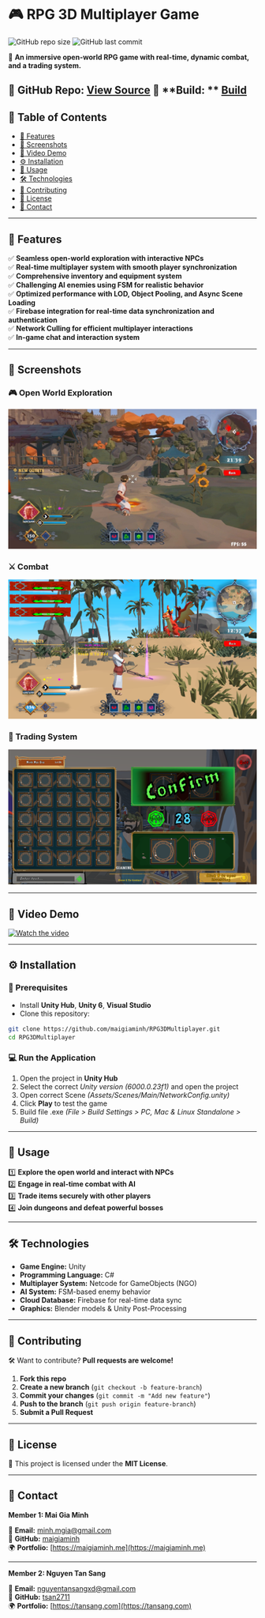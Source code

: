 # 🎮 RPG 3D Multiplayer Game

![GitHub repo size](https://img.shields.io/github/repo-size/maigiaminh/RPG3DMultiplayer?color=blue&style=flat-square)
![GitHub last commit](https://img.shields.io/github/last-commit/maigiaminh/RPG3DMultiplayer?color=green&style=flat-square)

📌 **An immersive open-world RPG game with real-time, dynamic combat, and a trading system.**

🔗 **GitHub Repo:** [View Source](https://github.com/maigiaminh/RPG3DMultiplayer)
🔗 **Build: ** [Build](https://drive.google.com/file/d/1W-JVRRJDb914_vp76BbjIyUcTGmahVQ4/view?usp=sharing)
---

## 📖 Table of Contents

- [🌟 Features](#-features)
- [📸 Screenshots](#-screenshots)
- [🎥 Video Demo](#-video-demo)
- [⚙️ Installation](#️-installation)
- [🚀 Usage](#-usage)
- [🛠 Technologies](#-technologies)
- [🙌 Contributing](#-contributing)
- [📄 License](#-license)
- [📩 Contact](#-contact)

---

## 🌟 Features

✅ **Seamless open-world exploration with interactive NPCs**  
✅ **Real-time multiplayer system with smooth player synchronization**  
✅ **Comprehensive inventory and equipment system**  
✅ **Challenging AI enemies using FSM for realistic behavior**  
✅ **Optimized performance with LOD, Object Pooling, and Async Scene Loading**  
✅ **Firebase integration for real-time data synchronization and authentication**  
✅ **Network Culling for efficient multiplayer interactions**  
✅ **In-game chat and interaction system**  

---

## 📸 Screenshots

### 🎮 Open World Exploration

![Game Screenshot](https://raw.githubusercontent.com/maigiaminh/RPG3DMultiplayer/main/github_images/gameplay.jpg)

### ⚔️ Combat

![Combat Screenshot](https://raw.githubusercontent.com/maigiaminh/RPG3DMultiplayer/main/github_images/combat.png)

### 🏪 Trading System

![Trading Screenshot](https://raw.githubusercontent.com/maigiaminh/RPG3DMultiplayer/main/github_images/trading.png)

---

## 🎥 Video Demo

[![Watch the video](https://img.youtube.com/vi/bqME5xO41Ss/maxresdefault.jpg)](https://www.youtube.com/watch?v=bqME5xO41Ss)

---

## ⚙️ Installation

### **🔧 Prerequisites**

- Install **Unity Hub**, **Unity 6**, **Visual Studio**
- Clone this repository:

```sh
git clone https://github.com/maigiaminh/RPG3DMultiplayer.git
cd RPG3DMultiplayer
```

### **💻 Run the Application**

1. Open the project in **Unity Hub**
2. Select the correct *Unity version (6000.0.23f1)* and open the project
3. Open correct Scene *(Assets/Scenes/Main/NetworkConfig.unity)*
4. Click **Play** to test the game
5. Build file .exe *(File > Build Settings > PC, Mac & Linux Standalone > Build)*


---

## 🚀 Usage

1️⃣ **Explore the open world and interact with NPCs**  
2️⃣ **Engage in real-time combat with AI**  
3️⃣ **Trade items securely with other players**  
4️⃣ **Join dungeons and defeat powerful bosses**  

---

## 🛠 Technologies

- **Game Engine:** Unity
- **Programming Language:** C#
- **Multiplayer System:** Netcode for GameObjects (NGO)
- **AI System:** FSM-based enemy behavior
- **Cloud Database:** Firebase for real-time data sync
- **Graphics:** Blender models & Unity Post-Processing

---

## 🙌 Contributing

🛠 Want to contribute? **Pull requests are welcome!**

1. **Fork this repo**  
2. **Create a new branch** (`git checkout -b feature-branch`)
3. **Commit your changes** (`git commit -m "Add new feature"`)
4. **Push to the branch** (`git push origin feature-branch`)
5. **Submit a Pull Request**

---

## 📄 License

📜 This project is licensed under the **MIT License**.

---

## 📩 Contact

**Member 1: Mai Gia Minh**

📧 **Email:** [minh.mgia@gmail.com](mailto:minh.mgia@gmail.com)  
🔗 **GitHub:** [maigiaminh](https://github.com/maigiaminh)  
🌍 **Portfolio:** [https://maigiaminh.me](https://maigiaminh.me)

---

**Member 2: Nguyen Tan Sang**

📧 **Email:** [nguyentansangxd@gmail.com](mailto:nguyentansangxd@gmail.com)  
🔗 **GitHub:** [tsan2711](https://github.com/tsan2711)  
🌍 **Portfolio:** [https://tansang.com](https://tansang.com)
	
